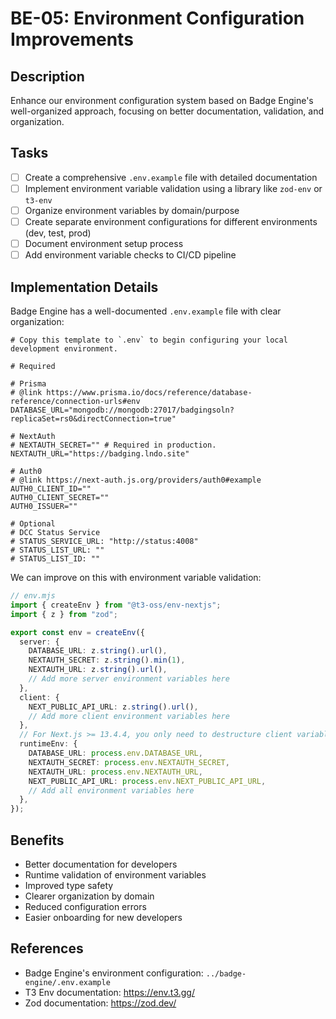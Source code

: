 # BE-05: Environment Configuration Improvements

## Description
Enhance our environment configuration system based on Badge Engine's well-organized approach, focusing on better documentation, validation, and organization.

## Tasks
- [ ] Create a comprehensive `.env.example` file with detailed documentation
- [ ] Implement environment variable validation using a library like `zod-env` or `t3-env`
- [ ] Organize environment variables by domain/purpose
- [ ] Create separate environment configurations for different environments (dev, test, prod)
- [ ] Document environment setup process
- [ ] Add environment variable checks to CI/CD pipeline

## Implementation Details
Badge Engine has a well-documented `.env.example` file with clear organization:

```
# Copy this template to `.env` to begin configuring your local development environment.

# Required

# Prisma
# @link https://www.prisma.io/docs/reference/database-reference/connection-urls#env
DATABASE_URL="mongodb://mongodb:27017/badgingsoln?replicaSet=rs0&directConnection=true"

# NextAuth
# NEXTAUTH_SECRET="" # Required in production.
NEXTAUTH_URL="https://badging.lndo.site"

# Auth0
# @link https://next-auth.js.org/providers/auth0#example
AUTH0_CLIENT_ID=""
AUTH0_CLIENT_SECRET=""
AUTH0_ISSUER=""

# Optional
# DCC Status Service
# STATUS_SERVICE_URL: "http://status:4008"
# STATUS_LIST_URL: ""
# STATUS_LIST_ID: ""
```

We can improve on this with environment variable validation:

```typescript
// env.mjs
import { createEnv } from "@t3-oss/env-nextjs";
import { z } from "zod";

export const env = createEnv({
  server: {
    DATABASE_URL: z.string().url(),
    NEXTAUTH_SECRET: z.string().min(1),
    NEXTAUTH_URL: z.string().url(),
    // Add more server environment variables here
  },
  client: {
    NEXT_PUBLIC_API_URL: z.string().url(),
    // Add more client environment variables here
  },
  // For Next.js >= 13.4.4, you only need to destructure client variables
  runtimeEnv: {
    DATABASE_URL: process.env.DATABASE_URL,
    NEXTAUTH_SECRET: process.env.NEXTAUTH_SECRET,
    NEXTAUTH_URL: process.env.NEXTAUTH_URL,
    NEXT_PUBLIC_API_URL: process.env.NEXT_PUBLIC_API_URL,
    // Add all environment variables here
  },
});
```

## Benefits
- Better documentation for developers
- Runtime validation of environment variables
- Improved type safety
- Clearer organization by domain
- Reduced configuration errors
- Easier onboarding for new developers

## References
- Badge Engine's environment configuration: `../badge-engine/.env.example`
- T3 Env documentation: https://env.t3.gg/
- Zod documentation: https://zod.dev/
